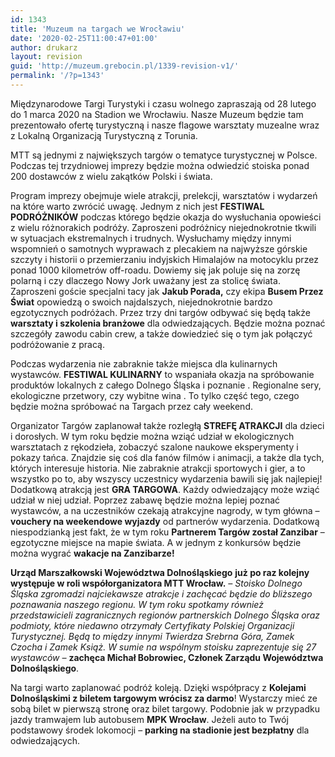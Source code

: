 ```yaml
---
id: 1343
title: 'Muzeum na targach we Wrocławiu'
date: '2020-02-25T11:00:47+01:00'
author: drukarz
layout: revision
guid: 'http://muzeum.grebocin.pl/1339-revision-v1/'
permalink: '/?p=1343'
---
```


Międzynarodowe Targi Turystyki i czasu wolnego zapraszają od 28 lutego do 1 marca 2020 na Stadion we Wrocławiu. Nasze Muzeum będzie tam prezentowało ofertę turystyczną i nasze flagowe warsztaty muzealne wraz z Lokalną Organizacją Turystyczną z Torunia.

MTT są jednymi z największych targów o tematyce turystycznej w Polsce. Podczas tej trzydniowej imprezy będzie można odwiedzić stoiska ponad 200 dostawców z wielu zakątków Polski i świata.

Program imprezy obejmuje wiele atrakcji, prelekcji, warsztatów i wydarzeń na które warto zwrócić uwagę. Jednym z nich jest **FESTIWAL PODRÓŻNIKÓW** podczas którego będzie okazja do wysłuchania opowieści z wielu różnorakich podróży. Zaproszeni podróżnicy niejednokrotnie tkwili w sytuacjach ekstremalnych i trudnych. Wysłuchamy między innymi wspomnień o samotnych wyprawach z plecakiem na najwyższe górskie szczyty i historii o przemierzaniu indyjskich Himalajów na motocyklu przez ponad 1000 kilometrów off-roadu. Dowiemy się jak poluje się na zorzę polarną i czy dlaczego Nowy Jork uważany jest za stolicę świata. Zaproszeni goście specjalni tacy jak **Jakub Porada,** czy ekipa **Busem Przez Świat** opowiedzą o swoich najdalszych, niejednokrotnie bardzo egzotycznych podróżach. Przez trzy dni targów odbywać się będą także **warsztaty i szkolenia branżowe** dla odwiedzających. Będzie można poznać szczegóły zawodu cabin crew, a także dowiedzieć się o tym jak połączyć podróżowanie z pracą.

Podczas wydarzenia nie zabraknie także miejsca dla kulinarnych wystawców. **FESTIWAL KULINARNY** to wspaniała okazja na spróbowanie produktów lokalnych z całego Dolnego Śląska i poznanie . Regionalne sery, ekologiczne przetwory, czy wybitne wina . To tylko część tego, czego będzie można spróbować na Targach przez cały weekend.

Organizator Targów zaplanował także rozległą **STREFĘ ATRAKCJI** dla dzieci i dorosłych. W tym roku będzie można wziąć udział w ekologicznych warsztatach z rękodzieła, zobaczyć szalone naukowe eksperymenty i pokazy tańca. Znajdzie się coś dla fanów filmów i animacji, a także dla tych, których interesuje historia. Nie zabraknie atrakcji sportowych i gier, a to wszystko po to, aby wszyscy uczestnicy wydarzenia bawili się jak najlepiej! Dodatkową atrakcją jest **GRA TARGOWA**. Każdy odwiedzający może wziąć udział w niej udział. Poprzez zabawę będzie można lepiej poznać wystawców, a na uczestników czekają atrakcyjne nagrody, w tym główna – **vouchery na weekendowe wyjazdy** od partnerów wydarzenia. Dodatkową niespodzianką jest fakt, że w tym roku **Partnerem Targów został Zanzibar** – egzotyczne miejsce na mapie świata. A w jednym z konkursów będzie można wygrać **wakacje na Zanzibarze!**

**Urząd Marszałkowski Województwa Dolnośląskiego** **już po raz kolejny występuje w roli współorganizatora MTT Wrocław.** *– Stoisko Dolnego Śląska zgromadzi najciekawsze atrakcje i zachęcać będzie do bliższego poznawania naszego regionu. W tym roku spotkamy również przedstawicieli zagranicznych regionów partnerskich Dolnego Śląska oraz podmioty, które niedawno otrzymały Certyfikaty Polskiej Organizacji Turystycznej. Będą to między innymi Twierdza Srebrna Góra, Zamek Czocha i Zamek Książ. W sumie na wspólnym stoisku zaprezentuje się 27 wystawców –* **zachęca Michał Bobrowiec, Członek Zarządu Województwa Dolnośląskiego**.

Na targi warto zaplanować podróż koleją. Dzięki współpracy z **Kolejami Dolnośląskimi z biletem targowym wrócisz za darmo**! Wystarczy mieć ze sobą bilet w pierwszą stronę oraz bilet targowy. Podobnie jak w przypadku jazdy tramwajem lub autobusem **MPK Wrocław**. Jeżeli auto to Twój podstawowy środek lokomocji – **parking na stadionie jest bezpłatny** dla odwiedzających.